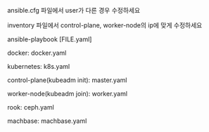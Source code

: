 ansible.cfg 파일에서 user가 다른 경우 수정하세요

inventory 파일에서 control-plane, worker-node의 ip에 맞게 수정하세요

ansible-playbook [FILE.yaml]

docker: docker.yaml

kubernetes: k8s.yaml

control-plane(kubeadm init): master.yaml

worker-node(kubeadm join): worker.yaml

rook: ceph.yaml

machbase: machbase.yaml
